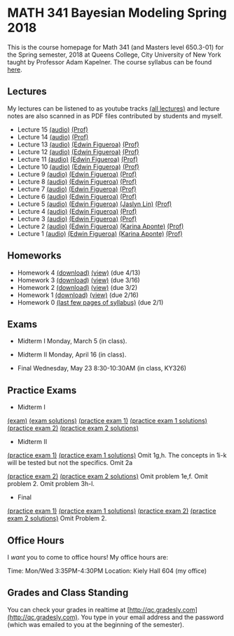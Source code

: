 # MATH 341 Bayesian Modeling Spring 2018

This is the course homepage for Math 341 (and Masters level 650.3-01) for the Spring semester, 2018 at Queens College, City University of New York taught by Professor Adam Kapelner. The course syllabus can be found [here](https://github.com/kapelner/QC_Math_341_Spring_2018/blob/master/syllabus/syllabus.pdf).

## Lectures

My lectures can be listened to as youtube tracks [(all lectures)](https://www.youtube.com/playlist?list=PLIwvCnCDnF17PZneWBd6lRSaPb_1E4bcs) and lecture notes are also scanned in as PDF files contributed by students and myself.

<!--
* Lecture 23 [(audio)](https://youtu.be/sBA4Lf_5kUU) [(Alassane Ngaide)](https://github.com/kapelner/QC_Math_341_Spring_2018/blob/master/lectures/lec23ngaide.pdf) [(Prof)](https://github.com/kapelner/QC_Math_341_Spring_2018/blob/master/lectures/lec23kap.pdf)
* Lecture 22 [(audio)](https://youtu.be/bwVxNl9_X14) [(Alassane Ngaide)](https://github.com/kapelner/QC_Math_341_Spring_2018/blob/master/lectures/lec22ngaide.pdf) [(Wjeewani Boteju)](https://github.com/kapelner/QC_Math_341_Spring_2018/blob/master/lectures/lec22boteju.pdf) [(Prof)](https://github.com/kapelner/QC_Math_341_Spring_2018/blob/master/lectures/lec22kap.pdf)
* Lecture 21 [(audio)](https://youtu.be/Wmc2TRKa7xU) [(Wjeewani Boteju)](https://github.com/kapelner/QC_Math_341_Spring_2018/blob/master/lectures/lec21boteju.pdf) [(Messan Adelan)](https://github.com/kapelner/QC_Math_341_Spring_2018/blob/master/lectures/lec21adelan.pdf) [(Koffi Lucky Bosso)](https://github.com/kapelner/QC_Math_341_Spring_2018/blob/master/lectures/lec21bosso.pdf) [(Alassane Ngaide)](https://github.com/kapelner/QC_Math_341_Spring_2018/blob/master/lectures/lec21ngaide.pdf) [(Prof)](https://github.com/kapelner/QC_Math_341_Spring_2018/blob/master/lectures/lec21kap.pdf) 
* Lecture 20 [(audio)](https://youtu.be/iac02nByAeY) [(Messan Adelan)](https://github.com/kapelner/QC_Math_341_Spring_2018/blob/master/lectures/lec20adelan.pdf) [(Wjeewani Boteju)](https://github.com/kapelner/QC_Math_341_Spring_2018/blob/master/lectures/lec20boteju.pdf) [(Koffi Lucky Bosso)](https://github.com/kapelner/QC_Math_341_Spring_2018/blob/master/lectures/lec20bosso.pdf) [(Alassane Ngaide)](https://github.com/kapelner/QC_Math_341_Spring_2018/blob/master/lectures/lec20ngaide.pdf) [(Prof)](https://github.com/kapelner/QC_Math_341_Spring_2018/blob/master/lectures/lec20kap.pdf)
* Lecture 19 [(audio)](https://youtu.be/noOFVHmKFjA) [(Alassane Ngaide)](https://github.com/kapelner/QC_Math_341_Spring_2018/blob/master/lectures/lec19ngaide.pdf) [(Koffi Lucky Bosso)](https://github.com/kapelner/QC_Math_341_Spring_2018/blob/master/lectures/lec19bosso.pdf) [(Messan Adelan)](https://github.com/kapelner/QC_Math_341_Spring_2018/blob/master/lectures/lec19adelan.pdf) [(Prof)](https://github.com/kapelner/QC_Math_341_Spring_2018/blob/master/lectures/lec19kap.pdf)
* Lecture 18 [(audio)](https://youtu.be/qCn9BMA6ruk) [(Messan Adelan)](https://github.com/kapelner/QC_Math_341_Spring_2018/blob/master/lectures/lec18adelan.pdf) [(Wjeewani Boteju)](https://github.com/kapelner/QC_Math_341_Spring_2018/blob/master/lectures/lec18boteju.pdf) [(Koffi Lucky Bosso)](https://github.com/kapelner/QC_Math_341_Spring_2018/blob/master/lectures/lec18bosso.pdf) [(Alassane Ngaide)](https://github.com/kapelner/QC_Math_341_Spring_2018/blob/master/lectures/lec18ngaide.pdf) [(Ruby Chang)](https://github.com/kapelner/QC_Math_341_Spring_2018/blob/master/lectures/lec18chang.pdf) [(Prof)](https://github.com/kapelner/QC_Math_341_Spring_2018/blob/master/lectures/lec18kap.pdf)
* Lecture 17 [(audio)](https://youtu.be/8ypz82LYNuU) [(Messan Adelan)](https://github.com/kapelner/QC_Math_341_Spring_2018/blob/master/lectures/lec17adelan.pdf) [(Wjeewani Boteju)](https://github.com/kapelner/QC_Math_341_Spring_2018/blob/master/lectures/lec17boteju.pdf) [(Koffi Lucky Bosso)](https://github.com/kapelner/QC_Math_341_Spring_2018/blob/master/lectures/lec17bosso.pdf) [(Ruby Chang)](https://github.com/kapelner/QC_Math_341_Spring_2018/blob/master/lectures/lec17chang.pdf) [(Prof)](https://github.com/kapelner/QC_Math_341_Spring_2018/blob/master/lectures/lec17kap.pdf)
* Lecture 16 [(audio)](https://youtu.be/ODnkstFdyRQ) [(Wjeewani Boteju)](https://github.com/kapelner/QC_Math_341_Spring_2018/blob/master/lectures/lec16boteju.pdf) [(Messan Adelan)](https://github.com/kapelner/QC_Math_341_Spring_2018/blob/master/lectures/lec16adelan.pdf) [(Koffi Lucky Bosso)](https://github.com/kapelner/QC_Math_341_Spring_2018/blob/master/lectures/lec16bosso.pdf) [(Alassane Ngaide)](https://github.com/kapelner/QC_Math_341_Spring_2018/blob/master/lectures/lec16ngaide.pdf) [(Prof)](https://github.com/kapelner/QC_Math_341_Spring_2018/blob/master/lectures/lec16kap.pdf)  -->  
* Lecture 15 [(audio)](https://youtu.be/B5ILu8dH43I) [(Prof)](https://github.com/kapelner/QC_Math_341_Spring_2018/blob/master/lectures/lec15kap.pdf)
* Lecture 14 [(audio)](https://youtu.be/3tG25Y6sCyE) [(Prof)](https://github.com/kapelner/QC_Math_341_Spring_2018/blob/master/lectures/lec14kap.pdf)
* Lecture 13 [(audio)](https://youtu.be/Qs9UKbIrYTM) [(Edwin Figueroa)](https://github.com/kapelner/QC_Math_341_Spring_2018/blob/master/lectures/lec13figueroa.pdf) [(Prof)](https://github.com/kapelner/QC_Math_341_Spring_2018/blob/master/lectures/lec13kap.pdf) 
* Lecture 12 [(audio)](https://youtu.be/INvCaiVR_dg) [(Edwin Figueroa)](https://github.com/kapelner/QC_Math_341_Spring_2018/blob/master/lectures/lec12figueroa.pdf) [(Prof)](https://github.com/kapelner/QC_Math_341_Spring_2018/blob/master/lectures/lec12kap.pdf)
* Lecture 11 [(audio)](https://youtu.be/g6eCkB-5I6I) [(Edwin Figueroa)](https://github.com/kapelner/QC_Math_341_Spring_2018/blob/master/lectures/lec11figueroa.pdf) [(Prof)](https://github.com/kapelner/QC_Math_341_Spring_2018/blob/master/lectures/lec11kap.pdf)
* Lecture 10 [(audio)](https://youtu.be/PozT6d7T-JU) [(Edwin Figueroa)](https://github.com/kapelner/QC_Math_341_Spring_2018/blob/master/lectures/lec10figueroa.pdf) [(Prof)](https://github.com/kapelner/QC_Math_341_Spring_2018/blob/master/lectures/lec10kap.pdf)
* Lecture 9 [(audio)](https://youtu.be/02pbxLVnr5I) [(Edwin Figueroa)](https://github.com/kapelner/QC_Math_341_Spring_2018/blob/master/lectures/lec09figueroa.pdf) [(Prof)](https://github.com/kapelner/QC_Math_341_Spring_2018/blob/master/lectures/lec09kap.pdf)
* Lecture 8 [(audio)](https://youtu.be/Ba-00EWFAWs) [(Edwin Figueroa)](https://github.com/kapelner/QC_Math_341_Spring_2018/blob/master/lectures/lec08figueroa.pdf) [(Prof)](https://github.com/kapelner/QC_Math_341_Spring_2018/blob/master/lectures/lec08kap.pdf)
* Lecture 7 [(audio)](https://youtu.be/WA_iK1nZ6iQ) [(Edwin Figueroa)](https://github.com/kapelner/QC_Math_341_Spring_2018/blob/master/lectures/lec07figueroa.pdf) [(Prof)](https://github.com/kapelner/QC_Math_341_Spring_2018/blob/master/lectures/lec07kap.pdf)
* Lecture 6 [(audio)](https://youtu.be/m37ahpnT6iI) [(Edwin Figueroa)](https://github.com/kapelner/QC_Math_341_Spring_2018/blob/master/lectures/lec06figueroa.pdf) [(Prof)](https://github.com/kapelner/QC_Math_341_Spring_2018/blob/master/lectures/lec06kap.pdf)
* Lecture 5 [(audio)](https://youtu.be/TEFc5dKbF-8) [(Edwin Figueroa)](https://github.com/kapelner/QC_Math_341_Spring_2018/blob/master/lectures/lec05figueroa.pdf) [(Jaslyn Lin)](https://github.com/kapelner/QC_Math_341_Spring_2018/blob/master/lectures/lec05lin.pdf) [(Prof)](https://github.com/kapelner/QC_Math_341_Spring_2018/blob/master/lectures/lec05kap.pdf)
* Lecture 4 [(audio)](https://youtu.be/MXVmb_bkgHI) [(Edwin Figueroa)](https://github.com/kapelner/QC_Math_341_Spring_2018/blob/master/lectures/lec04figueroa.pdf) [(Prof)](https://github.com/kapelner/QC_Math_341_Spring_2018/blob/master/lectures/lec04kap.pdf)
* Lecture 3 [(audio)](https://youtu.be/VdBowk_x95o) [(Edwin Figueroa)](https://github.com/kapelner/QC_Math_341_Spring_2018/blob/master/lectures/lec03figueroa.pdf) [(Prof)](https://github.com/kapelner/QC_Math_341_Spring_2018/blob/master/lectures/lec03kap.pdf)
* Lecture 2 [(audio)](https://youtu.be/_-Fvr5Upg6c) [(Edwin Figueroa)](https://github.com/kapelner/QC_Math_341_Spring_2018/blob/master/lectures/lec02figueroa.pdf) [(Karina Aponte)](https://github.com/kapelner/QC_Math_341_Spring_2018/blob/master/lectures/lec02aponte.pdf) [(Prof)](https://github.com/kapelner/QC_Math_341_Spring_2018/blob/master/lectures/lec02kap.pdf)
* Lecture 1 [(audio)](https://youtu.be/EYCNb10vOLc) [(Edwin Figueroa)](https://github.com/kapelner/QC_Math_341_Spring_2018/blob/master/lectures/lec01figueroa.pdf) [(Karina Aponte)](https://github.com/kapelner/QC_Math_341_Spring_2018/blob/master/lectures/lec01aponte.pdf) [(Prof)](https://github.com/kapelner/QC_Math_341_Spring_2018/blob/master/lectures/lec01kap.pdf)


## Homeworks

<!--
* Homework 9 [(download)](https://github.com/kapelner/QC_Math_341_Spring_2018/blob/master/homeworks/hw09/hw09.pdf?raw=true) [(view)](https://github.com/kapelner/QC_Math_341_Spring_2018/blob/master/homeworks/hw09/hw09.pdf) (due 12/12)
* Homework 8 [(download)](https://github.com/kapelner/QC_Math_341_Spring_2018/blob/master/homeworks/hw08/hw08.pdf?raw=true) [(view)](https://github.com/kapelner/QC_Math_341_Spring_2018/blob/master/homeworks/hw08/hw08.pdf) (due 12/2)
* Homework 7 [(download)](https://github.com/kapelner/QC_Math_341_Spring_2018/blob/master/homeworks/hw07/hw07.pdf?raw=true) [(view)](https://github.com/kapelner/QC_Math_341_Spring_2018/blob/master/homeworks/hw07/hw07.pdf) (due 11/23)
* Homework 6 [(download)](https://github.com/kapelner/QC_Math_341_Spring_2018/blob/master/homeworks/hw06/hw06.pdf?raw=true) [(view)](https://github.com/kapelner/QC_Math_341_Spring_2018/blob/master/homeworks/hw06/hw06.pdf) (due 12/19)
* Homework 5 [(download)](https://github.com/kapelner/QC_Math_341_Spring_2018/blob/master/homeworks/hw05/hw05.pdf?raw=true) [(view)](https://github.com/kapelner/QC_Math_341_Spring_2018/blob/master/homeworks/hw05/hw05.pdf) (due 11/30)-->
* Homework 4 [(download)](https://github.com/kapelner/QC_Math_341_Spring_2018/blob/master/homeworks/hw04/hw04.pdf?raw=true) [(view)](https://github.com/kapelner/QC_Math_341_Spring_2018/blob/master/homeworks/hw04/hw04.pdf) (due 4/13)
* Homework 3 [(download)](https://github.com/kapelner/QC_Math_341_Spring_2018/blob/master/homeworks/hw03/hw03.pdf?raw=true) [(view)](https://github.com/kapelner/QC_Math_341_Spring_2018/blob/master/homeworks/hw03/hw03.pdf) (due 3/16)
* Homework 2 [(download)](https://github.com/kapelner/QC_Math_341_Spring_2018/blob/master/homeworks/hw02/hw02.pdf?raw=true) [(view)](https://github.com/kapelner/QC_Math_341_Spring_2018/blob/master/homeworks/hw02/hw02.pdf) (due 3/2)
* Homework 1 [(download)](https://github.com/kapelner/QC_Math_341_Spring_2018/blob/master/homeworks/hw01/hw01.pdf?raw=true) [(view)](https://github.com/kapelner/QC_Math_341_Spring_2018/blob/master/homeworks/hw01/hw01.pdf) (due 2/16)
* Homework 0 [(last few pages of syllabus)](https://github.com/kapelner/QC_Math_341_Spring_2018/blob/master/syllabus/syllabus.pdf?raw=true) (due 2/1)

## Exams

* Midterm I Monday, March 5 (in class).

* Midterm II Monday, April 16 (in class).

* Final Wednesday, May 23 8:30-10:30AM (in class, KY326)


## Practice Exams

* Midterm I

[(exam)](https://github.com/kapelner/QC_Math_341_Spring_2018/blob/master/exams/midterm1/midterm1.pdf) [(exam solutions)](https://github.com/kapelner/QC_Math_341_Spring_2018/blob/master/exams/midterm1/midterm1_solutions.pdf)
[(practice exam 1)](https://github.com/kapelner/QC_Math_341_Spring_2017/blob/master/exams/midterm1/midterm1.pdf) [(practice exam 1 solutions)](https://github.com/kapelner/QC_Math_341_Spring_2017/blob/master/exams/midterm1/midterm1_solutions.pdf)
[(practice exam 2)](https://github.com/kapelner/QC_Math_390.03-02_Spr_2016/blob/master/exams/midterm1/midterm1.pdf) [(practice exam 2 solutions)](https://github.com/kapelner/QC_Math_390.03-02_Spr_2016/blob/master/exams/midterm1/midterm1_solutions.pdf)


* Midterm II

[(practice exam 1)](https://github.com/kapelner/QC_Math_341_Spring_2017/blob/master/exams/midterm2/midterm2.pdf) [(practice exam 1 solutions)](https://github.com/kapelner/QC_Math_341_Spring_2017/blob/master/exams/midterm2/midterm2_solutions.pdf) Omit 1g,h. The concepts in 1i-k will be tested but not the specifics. Omit 2a

[(practice exam 2)](https://github.com/kapelner/QC_Math_390.03-02_Spr_2016/blob/master/exams/midterm2/midterm2.pdf) [(practice exam 2 solutions)](https://github.com/kapelner/QC_Math_390.03-02_Spr_2016/blob/master/exams/midterm2/midterm2_solutions.pdf) Omit problem 1e,f. Omit problem 2. Omit problem 3h-l.

* Final

[(practice exam 1)](https://github.com/kapelner/QC_Math_341_Spring_2017/blob/master/exams/final/final.pdf) [(practice exam 1 solutions)](https://github.com/kapelner/QC_Math_341_Spring_2017/blob/master/exams/final/final_solutions.pdf)
[(practice exam 2)](https://github.com/kapelner/QC_Math_390.03-02_Spr_2016/blob/master/exams/final/final.pdf) [(practice exam 2 solutions)](https://github.com/kapelner/QC_Math_390.03-02_Spr_2016/blob/master/exams/final/final_solutions.pdf) Omit Problem 2.

## Office Hours

I *want* you to come to office hours! My office hours are:

Time: Mon/Wed 3:35PM-4:30PM
Location: Kiely Hall 604 (my office)

## Grades and Class Standing

You can check your grades in realtime at [http://qc.gradesly.com](http://qc.gradesly.com). You type in your email address and the password (which was emailed to you at the beginning of the semester).
